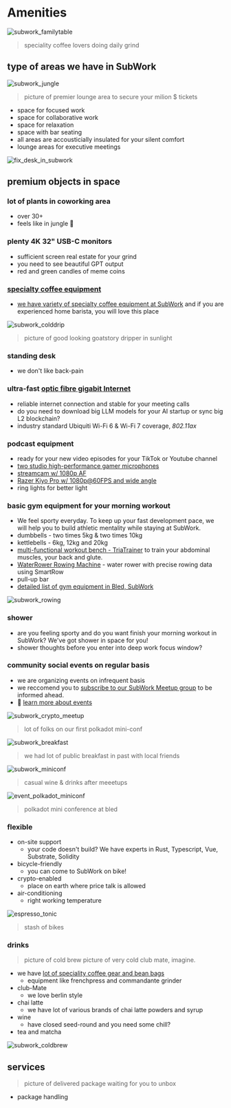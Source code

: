 # Amenities

![subwork_familytable](./pics/subwork_familytable.png)
> speciality coffee lovers doing daily grind

type of areas we have in SubWork
---
![subwork_jungle](pics/subwork_hero.png)

> picture of premier lounge area to secure your milion $ tickets
- space for focused work
- space for collaborative work
- space for relaxation
- space with bar seating
- all areas are accousticially insulated for your silent comfort
- lounge areas for executive meetings

![fix_desk_in_subwork](pics/subwork_flexdesk.jpeg)

premium objects in space
---

### lot of plants in coworking area
- over 30+
- feels like in jungle 🌿

### **plenty 4K 32" USB-C monitors** 
  - sufficient screen real estate for your grind 
  - you need to see beautiful GPT output
  - red and green candles of meme coins

### [specialty coffee equipment](./specialty-coffee-in-bled.md)
  - [we have variety of specialty coffee equipment at SubWork](./specialty-coffee-in-bled.md) and if you are experienced home barista, you will love this place

![subwork_colddrip](pics/subwork_colddrip.jpg)
> picture of good looking goatstory dripper in sunlight 


### standing desk
  - we don't like back-pain

### **ultra-fast [optic fibre gigabit Internet](https://www.speedtest.net/result/14919299140)**
  - reliable internet connection and stable for your meeting calls
  - do you need to download big LLM models for your AI startup or sync big L2 blockchain?
  - industry standard Ubiquiti Wi-Fi 6 & Wi-Fi 7 coverage, _802.11ax_

### podcast equipment
  - ready for your new video episodes for your TikTok or Youtube channel
  - [two studio high-performance gamer microphones](https://hyperx.com/products/hyperx-quadcast-s-usb-microphone?variant=41031692058781)
  - [streamcam w/ 1080p AF](https://www.logitech.com/en-ch/products/webcams/streamcam.960-001281.html)
  - [Razer Kiyo Pro w/ 1080p@60FPS and wide angle](https://www.razer.com/gb-en/streaming-cameras/razer-kiyo-pro)
  - ring lights for better light

### **basic gym equipment for your morning workout**
  - We feel sporty everyday. To keep up your fast development pace, we will help you to build athletic mentality while staying at SubWork.
  - dumbbells - two times 5kg & two times 10kg
  - kettlebells - 6kg, 12kg and 20kg
  - [multi-functional workout bench - TriaTrainer](https://www.nohrd.com/us/triatrainer/) to train your abdominal muscles, your back and glute.
  - [WaterRower Rowing Machine](https://www.nohrd.com/us/waterrower-performance/) - water rower with precise rowing data using SmartRow
  -  pull-up bar 
  - [detailed list of gym equipment in Bled, SubWork](./basic-gym-equipment-in-coworking-space-subwork.md)

![subwork_rowing](pics/subwork_rowing.jpg)

### shower
  - are you feeling sporty and do you want finish your morning workout in SubWork? We've got shower in space for you!
  - shower thoughts before you enter into deep work focus window?
  
### community social events on regular basis

- we are organizing events on infrequent basis
- we reccomend you to [subscribe to our SubWork Meetup group](https://www.meetup.com/subwork/) to be informed ahead.
- 📖 [learn more about events](./events-in-subwork.md)

![subwork_crypto_meetup](pics/subwork_meetup.png)
> lot of folks on our first polkadot mini-conf

![subwork_breakfast](pics/subwork_breakfast.jpg)

> we had lot of public breakfast in past with local friends

![subwork_miniconf](pics/subwork_miniconf.png)

> casual wine & drinks after meeetups

![event_polkadot_miniconf](pics/event_polkadot_miniconf.png)
> polkadot mini conference at bled

### flexible

- on-site support 
  - your code doesn't build? We have experts in Rust, Typescript, Vue, Substrate, Solidity
- bicycle-friendly
  - you can come to SubWork on bike!
- crypto-enabled
  - place on earth where price talk is allowed
- air-conditioning
  - right working temperature

![espresso_tonic](pics/espresso_tonic.png)
> stash of bikes 

### drinks 

> picture of cold brew 
> picture of very cold club mate, imagine.

- we have [lot of speciality coffee gear and bean bags](./specialty-coffee-in-bled.md)
  - equipment like frenchpress and commandante grinder
- club-Mate
  - we love berlin style
- chai latte 
  - we have lot of various brands of chai latte powders and syrup
- wine
  - have closed seed-round and you need some chill?
- tea and matcha

![subwork_coldbrew](pics/subwork_coldbrew.jpg)



services
---

> picture of delivered package waiting for you to unbox

- package handling 